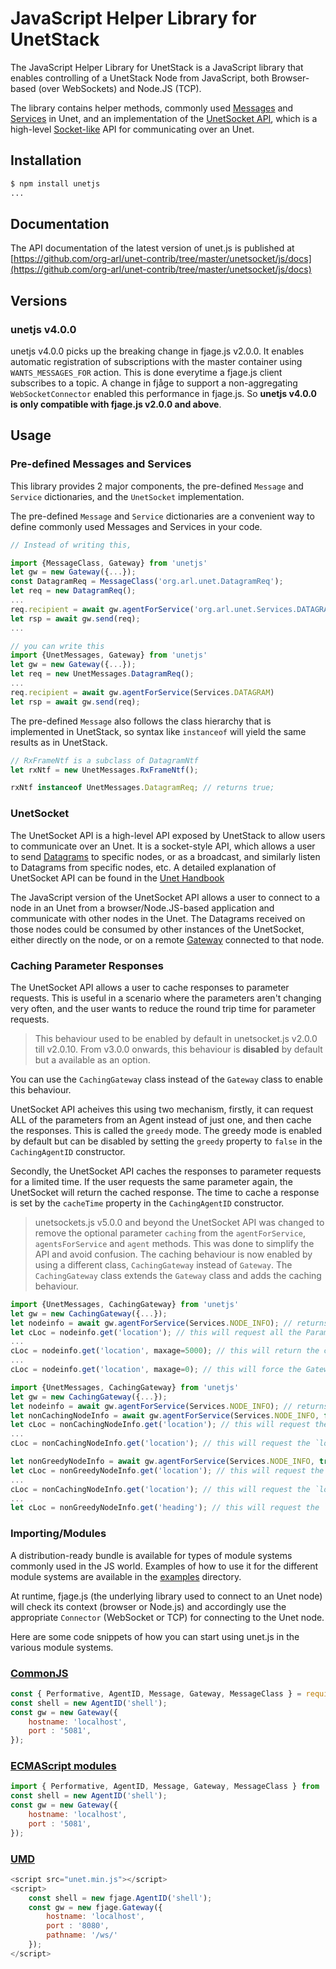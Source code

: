 # JavaScript Helper Library for UnetStack

The JavaScript Helper Library for UnetStack is a JavaScript library that enables controlling of a UnetStack Node from JavaScript, both Browser-based (over WebSockets) and Node.JS (TCP).

The library contains helper methods, commonly used [Messages](https://fjage.readthedocs.io/en/latest/messages.html) and [Services](https://fjage.readthedocs.io/en/latest/services.html) in Unet, and an implementation of the [UnetSocket API](https://unetstack.net/handbook/unet-handbook_unetsocket_api.html), which is a high-level [Socket-like](https://en.wikipedia.org/wiki/Network_socket) API for communicating over an Unet.

## Installation

```sh
$ npm install unetjs
...
```

## Documentation

The API documentation of the latest version of unet.js is published at [https://github.com/org-arl/unet-contrib/tree/master/unetsocket/js/docs](https://github.com/org-arl/unet-contrib/tree/master/unetsocket/js/docs)

## Versions

### unetjs v4.0.0

unetjs v4.0.0 picks up the breaking change in fjage.js v2.0.0. It enables automatic registration of subscriptions with the master container using `WANTS_MESSAGES_FOR` action. This is done everytime a fjage.js client subscribes to a topic. A change in fjåge to support a non-aggregating `WebSocketConnector` enabled this performance in fjage.js. So **unetjs v4.0.0 is only compatible with fjage.js v2.0.0 and above**.

## Usage

### Pre-defined Messages and Services

This library provides 2 major components, the pre-defined `Message` and `Service` dictionaries, and the `UnetSocket` implementation.

The pre-defined `Message` and `Service` dictionaries are a convenient way to define commonly used Messages and Services in your code.

```js
// Instead of writing this,

import {MessageClass, Gateway} from 'unetjs'
let gw = new Gateway({...});
const DatagramReq = MessageClass('org.arl.unet.DatagramReq');
let req = new DatagramReq();
...
req.recipient = await gw.agentForService('org.arl.unet.Services.DATAGRAM')
let rsp = await gw.send(req);
...

// you can write this
import {UnetMessages, Gateway} from 'unetjs'
let gw = new Gateway({...});
let req = new UnetMessages.DatagramReq();
...
req.recipient = await gw.agentForService(Services.DATAGRAM)
let rsp = await gw.send(req);
```

The pre-defined `Message` also follows the class hierarchy that is implemented in UnetStack, so syntax like `instanceof` will yield the same results as in UnetStack.

```js
// RxFrameNtf is a subclass of DatagramNtf
let rxNtf = new UnetMessages.RxFrameNtf();

rxNtf instanceof UnetMessages.DatagramReq; // returns true;
```

### UnetSocket

The UnetSocket API is a high-level API exposed by UnetStack to allow users to communicate over an Unet. It is a socket-style API, which allows a user to send [Datagrams](https://unetstack.net/handbook/unet-handbook_datagram_service.html) to specific nodes, or as a broadcast, and similarly listen to Datagrams from specific nodes, etc. A detailed explanation of UnetSocket API can be found in the [Unet Handbook](https://unetstack.net/handbook/unet-handbook_unetsocket_api.html)

The JavaScript version of the UnetSocket API allows a user to connect to a node in an Unet from a browser/Node.JS-based application and communicate with other nodes in the Unet. The Datagrams received on those nodes could be consumed by other instances of the UnetSocket, either directly on the node, or on a remote [Gateway](https://fjage.readthedocs.io/en/latest/remote.html#interacting-with-agents-using-a-gateway) connected to that node.

### Caching Parameter Responses

The UnetSocket API allows a user to cache responses to parameter requests. This is useful in a scenario where the parameters aren't changing very often, and the user wants to reduce the round trip time for parameter requests.

> This behaviour used to be enabled by default in unetsocket.js v2.0.0 till v2.0.10. From v3.0.0 onwards, this behaviour is **disabled** by default but a available as an option.

You can use the `CachingGateway` class instead of the `Gateway` class to enable this behaviour.

UnetSocket API acheives this using two mechanism, firstly, it can request ALL of the parameters from an Agent instead of just one, and then cache the responses. This is called the `greedy` mode. The greedy mode is enabled by default but can be disabled by setting the `greedy` property to `false` in the `CachingAgentID` constructor.

Secondly, the UnetSocket API caches the responses to parameter requests for a limited time. If the user requests the same parameter again, the UnetSocket will return the cached response. The time to cache a response is set by the `cacheTime` property in the `CachingAgentID` constructor.

> unetsockets.js v5.0.0 and beyond the UnetSocket API was changed to remove the optional parameter `caching` from the `agentForService`, `agentsForService` and `agent` methods. This was done to simplify the API and avoid confusion. The caching behaviour is now enabled by using a different class, `CachingGateway` instead of `Gateway`. The `CachingGateway` class extends the `Gateway` class and adds the caching behaviour.

```js
import {UnetMessages, CachingGateway} from 'unetjs'
let gw = new CachingGateway({...});
let nodeinfo = await gw.agentForService(Services.NODE_INFO); // returns a CachingAgentID
let cLoc = nodeinfo.get('location'); // this will request all the Parameters from the Agent, and cache the responses.
...
cLoc = nodeinfo.get('location', maxage=5000); // this will return the cached response if it was called within 5000ms of the original request.
...
cLoc = nodeinfo.get('location', maxage=0); // this will force the Gateway to request the parameter again.
```

```js
import {UnetMessages, CachingGateway} from 'unetjs'
let gw = new CachingGateway({...});
let nodeinfo = await gw.agentForService(Services.NODE_INFO); // returns a CachingAgentID
let nonCachingNodeInfo = await gw.agentForService(Services.NODE_INFO, false); // returns an AgentID without caching (original fjage.js functionality).
let cLoc = nonCachingNodeInfo.get('location'); // this will request the `location` parameter from the Agent.
...
cLoc = nonCachingNodeInfo.get('location'); // this will request the `location` parameter from the Agent again.

let nonGreedyNodeInfo = await gw.agentForService(Services.NODE_INFO, true, false); // returns an CachingAgentID that's not greedy.
let cLoc = nonGreedyNodeInfo.get('location'); // this will request the `location` parameter from the Agent.
...
cLoc = nonCachingNodeInfo.get('location'); // this will request the `location` parameter from the cache.
...
let cLoc = nonGreedyNodeInfo.get('heading'); // this will request the `heading` parameter from the Agent.
```

### Importing/Modules

A distribution-ready bundle is available for types of module systems commonly used in the JS world. Examples of how to use it for the different module systems are available in the [examples](/examples) directory.

At runtime, fjage.js (the underlying library used to connect to an Unet node) will check its context (browser or Node.js) and accordingly use the appropriate `Connector` (WebSocket or TCP) for connecting to the Unet node.

Here are some code snippets of how you can start using unet.js in the various module systems.

### [CommonJS](dist/cjs)

```js
const { Performative, AgentID, Message, Gateway, MessageClass } = require('unetjs');
const shell = new AgentID('shell');
const gw = new Gateway({
    hostname: 'localhost',
    port : '5081',
});
```

### [ECMAScript modules](dist/esm)

```js
import { Performative, AgentID, Message, Gateway, MessageClass } from 'unetjs'
const shell = new AgentID('shell');
const gw = new Gateway({
    hostname: 'localhost',
    port : '5081',
});
```

### [UMD](dist)

```js
<script src="unet.min.js"></script>
<script>
    const shell = new fjage.AgentID('shell');
    const gw = new fjage.Gateway({
        hostname: 'localhost',
        port : '8080',
        pathname: '/ws/'
    });
</script>
```
